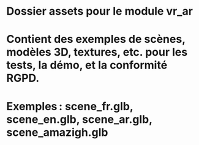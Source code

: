 # Dossier assets pour le module vr_ar
# Contient des exemples de scènes, modèles 3D, textures, etc. pour les tests, la démo, et la conformité RGPD.
# Exemples : scene_fr.glb, scene_en.glb, scene_ar.glb, scene_amazigh.glb

